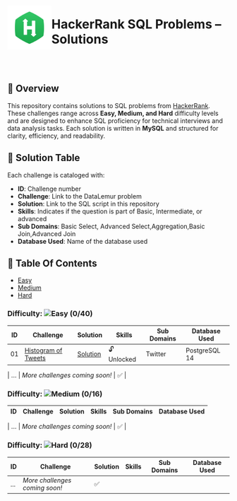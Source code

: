 <p align="left">
  <img src="https://github.com/Jayita11/SQLMastery_One-Stop_SQL_Interview_PrepHub/blob/main/HackerRank/HackerRank_logo.png" width="100" align="left">
  <h1> HackerRank SQL Problems – Solutions</h1>
</p>

<br><br>


## 📌 Overview
This repository contains solutions to SQL problems from [HackerRank](https://www.hackerrank.com/domains/sql?badge_type=sql&filters%5Bdifficulty%5D%5B%5D=easy). These challenges range across **Easy, Medium, and Hard** difficulty levels and are designed to enhance SQL proficiency for technical interviews and data analysis tasks. Each solution is written in **MySQL** and structured for clarity, efficiency, and readability.  

## 📜 Solution Table 
Each challenge is cataloged with:  

- **ID**: Challenge number  
- **Challenge**: Link to the DataLemur problem  
- **Solution**: Link to the SQL script in this repository  
- **Skills**: Indicates if the question is part of Basic, Intermediate, or advanced  
- **Sub Domains**: Basic Select, Advanced Select,Aggregation,Basic Join,Advanced Join
- **Database Used**: Name of the database used 
## 📂 Table Of Contents

- [Easy](#easy)
- [Medium](#medium)
- [Hard](#hard)
### Difficulty: ![Easy](https://img.shields.io/badge/Difficulty-Easy-brightgreen) **(0/40)** 

| ID  | Challenge | Solution | Skills | Sub Domains | Database Used | 
|----|---------------------------------|-----------|----------------|---------|---------|
| 01  | [Histogram of Tweets](https://datalemur.com/questions/sql-histogram-tweets) | [Solution](https://github.com/Jayita11/SQLMastery_One-Stop_SQL_Interview_PrepHub/blob/main/DataLemur/Easy/01_Histogram_of_Tweets%20Solution.sql) | 🔓 Unlocked | Twitter | PostgreSQL 14 | 

| ... | *More challenges coming soon!* | ✅ |

### Difficulty: ![Medium](https://img.shields.io/badge/Difficulty-Medium-brightgreen) **(0/16)** 
| ID  | Challenge | Solution | Skills | Sub Domains | Database Used | 
|----|---------------------------------|-----------|----------------|---------|---------|

| ... | *More challenges coming soon!* | ✅ |

### Difficulty: ![Hard](https://img.shields.io/badge/Difficulty-Hard-brightgreen) **(0/28)**  
| ID  | Challenge | Solution | Skills | Sub Domains | Database Used | 
|----|---------------------------------|-----------|----------------|---------|---------|
| ... | *More challenges coming soon!* | ✅ |




